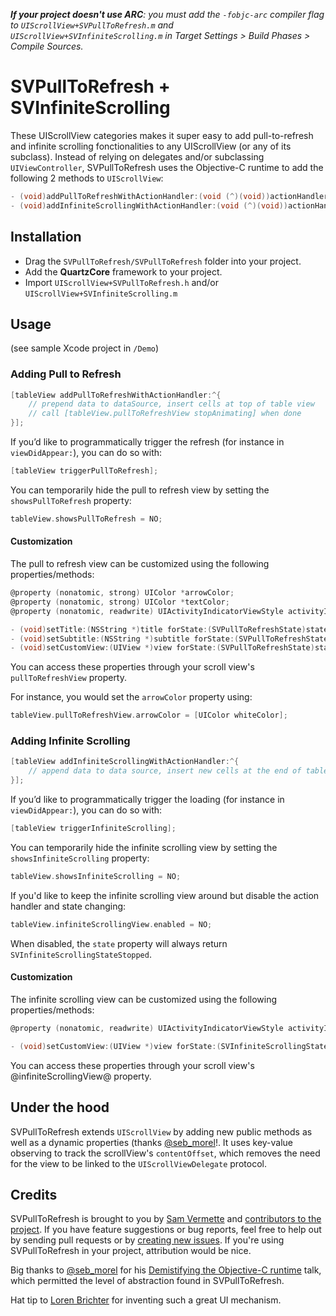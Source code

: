 _**If your project doesn't use ARC**: you must add the `-fobjc-arc` compiler flag to `UIScrollView+SVPullToRefresh.m` and `UIScrollView+SVInfiniteScrolling.m` in Target Settings > Build Phases > Compile Sources._

# SVPullToRefresh + SVInfiniteScrolling

These UIScrollView categories makes it super easy to add pull-to-refresh and infinite scrolling fonctionalities to any UIScrollView (or any of its subclass). Instead of relying on delegates and/or subclassing `UIViewController`, SVPullToRefresh uses the Objective-C runtime to add the following 2 methods to `UIScrollView`:

```objective-c
- (void)addPullToRefreshWithActionHandler:(void (^)(void))actionHandler;
- (void)addInfiniteScrollingWithActionHandler:(void (^)(void))actionHandler;
```

## Installation

* Drag the `SVPullToRefresh/SVPullToRefresh` folder into your project.
* Add the **QuartzCore** framework to your project.
* Import `UIScrollView+SVPullToRefresh.h` and/or `UIScrollView+SVInfiniteScrolling.m`

## Usage

(see sample Xcode project in `/Demo`)

### Adding Pull to Refresh

```objective-c
[tableView addPullToRefreshWithActionHandler:^{
    // prepend data to dataSource, insert cells at top of table view
    // call [tableView.pullToRefreshView stopAnimating] when done
}];
```

If you’d like to programmatically trigger the refresh (for instance in `viewDidAppear:`), you can do so with:

```objective-c
[tableView triggerPullToRefresh];
```

You can temporarily hide the pull to refresh view by setting the `showsPullToRefresh` property:

```objective-c
tableView.showsPullToRefresh = NO;
```

#### Customization

The pull to refresh view can be customized using the following properties/methods:

```objective-c
@property (nonatomic, strong) UIColor *arrowColor;
@property (nonatomic, strong) UIColor *textColor;
@property (nonatomic, readwrite) UIActivityIndicatorViewStyle activityIndicatorViewStyle;

- (void)setTitle:(NSString *)title forState:(SVPullToRefreshState)state;
- (void)setSubtitle:(NSString *)subtitle forState:(SVPullToRefreshState)state;
- (void)setCustomView:(UIView *)view forState:(SVPullToRefreshState)state;
```

You can access these properties through your scroll view's `pullToRefreshView` property.

For instance, you would set the `arrowColor` property using:

```objective-c
tableView.pullToRefreshView.arrowColor = [UIColor whiteColor];
```

### Adding Infinite Scrolling

```objective-c
[tableView addInfiniteScrollingWithActionHandler:^{
    // append data to data source, insert new cells at the end of table view
}];
```

If you’d like to programmatically trigger the loading (for instance in `viewDidAppear:`), you can do so with:

```objective-c
[tableView triggerInfiniteScrolling];
```

You can temporarily hide the infinite scrolling view by setting the `showsInfiniteScrolling` property:

```objective-c
tableView.showsInfiniteScrolling = NO;
```

If you'd like to keep the infinite scrolling view around but disable the action handler and state changing:

```objective-c
tableView.infiniteScrollingView.enabled = NO;
```

When disabled, the `state` property will always return `SVInfiniteScrollingStateStopped`.

#### Customization

The infinite scrolling view can be customized using the following properties/methods:

```objective-c
@property (nonatomic, readwrite) UIActivityIndicatorViewStyle activityIndicatorViewStyle;

- (void)setCustomView:(UIView *)view forState:(SVInfiniteScrollingState)state;
```

You can access these properties through your scroll view's @infiniteScrollingView@ property. 

## Under the hood

SVPullToRefresh extends `UIScrollView` by adding new public methods as well as a dynamic properties (thanks [@seb_morel](http://twitter.com/seb_morel)!. It uses key-value observing to track the scrollView's `contentOffset`, which removes the need for the view to be linked to the `UIScrollViewDelegate` protocol.

## Credits

SVPullToRefresh is brought to you by [Sam Vermette](http://samvermette.com) and [contributors to the project](https://github.com/samvermette/SVPullToRefresh/contributors). If you have feature suggestions or bug reports, feel free to help out by sending pull requests or by [creating new issues](https://github.com/samvermette/SVPullToRefresh/issues/new). If you're using SVPullToRefresh in your project, attribution would be nice. 

Big thanks to [@seb_morel](http://twitter.com/seb_morel) for his [Demistifying the Objective-C runtime](http://cocoaheadsmtl.s3.amazonaws.com/demistifying-runtime.pdf) talk, which permitted the level of abstraction found in SVPullToRefresh.

Hat tip to [Loren Brichter](http://twitter.com/lorenb) for inventing such a great UI mechanism.